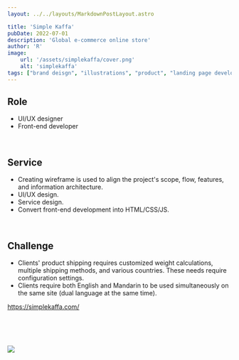 ```yaml
---
layout: ../../layouts/MarkdownPostLayout.astro

title: 'Simple Kaffa'
pubDate: 2022-07-01
description: 'Global e-commerce online store'
author: 'R'
image:
    url: '/assets/simplekaffa/cover.png'
    alt: 'simplekaffa'
tags: ["brand deisgn", "illustrations", "product", "landing page development", "dashboard UI and UX design", "design system"]
---
```




## Role
<ul class="pl-8 marker:text-slate-400 dark:marker:text-neutral-500">
   <li class="mb-3">UI/UX designer</li>
   <li class="mb-3">Front-end developer</li>
</ul>

<br>

## Service
<ul class="pl-8 marker:text-slate-400 dark:marker:text-neutral-500">
   <li class="mb-3">Creating wireframe is used to align the project's scope, flow, features, and information architecture.</li>
   <li class="mb-3">UI/UX design.</li>
   <li class="mb-3">Service design.</li>
   <li class="mb-3">Convert front-end development into HTML/CSS/JS.</li>
</ul>
<br>

## Challenge
<ul class="pl-8 marker:text-slate-400 dark:marker:text-neutral-500">
  <li class="mb-3">Clients' product shipping requires customized weight calculations, multiple shipping methods, and various countries. These needs require configuration settings.</li>
  <li class="mb-3">Clients require both English and Mandarin to be used simultaneously on the same site (dual language at the same time).</li>
</ul>

<div class="mt-10 font-light">
  <a target="_blank" class="text-lg text-neutral-400 border-solid border-0 border-b-[0.85px] pb-[0px]" href="https://simplekaffa.com/">https://simplekaffa.com/</a>
</div>

<br><br><br>

<div class="flex justify-start items-start w-full gap-2 mb-8">
    <Image class="w-full object-contain" src="/assets/simplekaffa/simplekaffa-1.png" />
</div>
